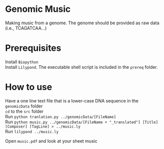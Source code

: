 Genomic Music
=============

Making music from a genome. The genome should be provided as raw data (i.e., TCAGATCAA...)  

Prerequisites
=============

Install `Biopython`  
Install `Lilypond`. The executable shell script is included in the `prereq` folder.  

How to use
==========

Have a one line text file that is a lower-case DNA sequence in the `genomicData` folder  
`cd` to the `src` folder  
Run `python tranlation.py ../genomicData/[FileName]`  
Run `python music.py ../genomicData/[FileName + "_translated"] [Title] [Composer] [TagLine] > ../music.ly`  
Run `lilypond ../music.ly`  

Open `music.pdf` and look at your sheet music
